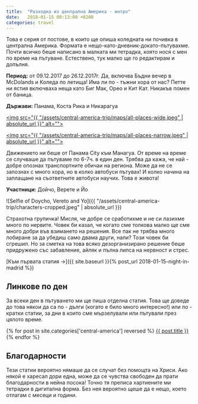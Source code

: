 ```yaml
---
title:  "Разходка из централна Америка - интро"
date:   2018-01-15 00:13:00 +0200
categories: travel
---
```


Това е серия от постове, в които ще опиша коледната ни почивка в централна Америка. Формата е нещо-като-дневник-докато-пътувахме. Почти всичко беше написано в малката ми тетрадка, която нося с мен по време на пътуване. Естествено, тук малко ще го редактирам и допълня.

**Период:** от 09.12.2017 до 26.12.2017г. Да, включва Бъдни вечер в McDolands и Коледа по летища! Има ли по - тъжни хора от нас? Петте ни ястия включваха неща като Биг Мак, Орео и Кит Кат. Никакъв помен от баница.

**Държави:** Панама, Коста Рика и Никарагуа

<a href="https://www.google.com/maps/d/u/0/viewer?mid=1zBFZ8PPrPTlewvO9HP9aac26ucyfzy_l&ll=10.381394561705516%2C-82.87802199999999&z=8"
    title="Карта на всички места, които посетихме" target="_blank" class="central-america-intro-map-wide">
    <img src="{{ "/assets/central-america-trip/maps/all-places-wide.jpeg" | absolute_url }}" alt="">
</a>

<a href="https://www.google.com/maps/d/u/0/viewer?mid=1zBFZ8PPrPTlewvO9HP9aac26ucyfzy_l&ll=10.381394561705516%2C-82.87802199999999&z=8"
    title="Карта на всички места, които посетихме" target="_blank" class="central-america-intro-map-narrow">
    <img src="{{ "/assets/central-america-trip/maps/all-places-narrow.jpeg" | absolute_url }}" alt="">
</a>

<!--more-->

Движението ни беше от Панама City към Манагуа. От време на време се случваше да пътуваме по 6-7ч. в един ден. Трябва да кажа, че най - добре опознах транспортните обичаи на региона. Може да не се запознах с много хора, но в колко автобуси пътувах! И колко начина на заплащане на съответните автобуси научих. Това е живота!

**Участници:** Дойчо, Верете и Йо

![Selfie of Doycho, Vereto and Yo]({{ "/assets/central-america-trip/characters-cropped.jpeg" | absolute_url }})

Страхотна групичка! Мисля, че добре се сработихме и не си лазихме много по нервите. Човек би казал, че когато сме толкова малко ще сме много добри във взимането на решения. Все пак не трябва много лобиране за да убедиш само двама други, нали? Този човек би сгрешил. Но за сметка на това всяко дезорганизирано решение беше придружено със забавление, айляк и пълна липса на нервност и стрес.

[Към първата статия ->]({{ site.baseurl }}{% post_url 2018-01-15-night-in-madrid %})

## Линкове по ден

За всеки ден в пътуването ми ще пиша отделна статия. Това ще доведе до това някои да са по - дълги (когато е било много интересно!) или по - кратки статии, за дни в които сме мързелували или пътували през цялото време.

{% for post in site.categories['central-america'] reversed %}
<a href="{{ post.url | absolute_url }}">
  {{ post.title }}
</a>
{% endfor %}

## Благодарности

Тези статии вероятно нямаше да се случат без помощта на Хриси. Ако някой е харесал дори една, може да се чувства свободен да прати благодарности в нейна посока! Точно тя преписа хартиените ми тетрадки в дигитална форма. Без нея вероятно щеше да е нещо, което отлагам с месеци и години.
